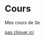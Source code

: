 # Cours
Mes cours de 3e

[pas cliquer ici](https://squidfunk.github.io/mkdocs-material/reference/formatting/)
